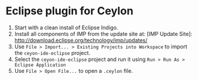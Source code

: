 # Eclipse plugin for Ceylon

1. Start with a clean install of Eclipse Indigo.
2. Install all components of IMP from the update site at:
   [IMP Update Site]: http://download.eclipse.org/technology/imp/updates/
3. Use `File > Import... > Existing Projects into Workspace` to import
   the `ceyon-ide-eclipse` project.
4. Select the `ceyon-ide-eclipse` project and run it using
   `Run > Run As > Eclipse Application`
5. Use `File > Open File...` to open a `.ceylon` file.
